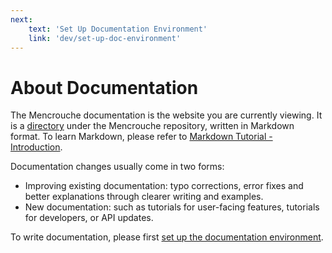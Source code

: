 ```yaml
---
next:
    text: 'Set Up Documentation Environment'
    link: 'dev/set-up-doc-environment'
---
```


# About Documentation

The Mencrouche documentation is the website you are currently viewing. It is a [directory](https://github.com/FOBshippingpoint/mencrouche/tree/main/docs) under the Mencrouche repository, written in Markdown format. To learn Markdown, please refer to [Markdown Tutorial - Introduction](https://commonmark.org/help/tutorial/).

Documentation changes usually come in two forms:

- Improving existing documentation: typo corrections, error fixes and better explanations through clearer writing and examples.
- New documentation: such as tutorials for user-facing features, tutorials for developers, or API updates.

To write documentation, please first [set up the documentation environment](/dev/set-up-doc-environment).

